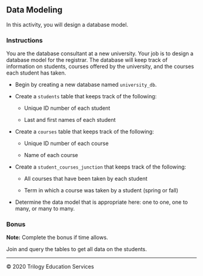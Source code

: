 ## Data Modeling

In this activity, you will design a database model.

### Instructions

You are the database consultant at a new university. Your job is to design a database model for the registrar. The database will keep track of information on students, courses offered by the university, and the courses each student has taken.

* Begin by creating a new database named `university_db`.

* Create a `students` table that keeps track of the following:

  * Unique ID number of each student

  * Last and first names of each student

* Create a `courses` table that keeps track of the following:

  * Unique ID number of each course

  * Name of each course

* Create a `student_courses_junction` that keeps track of the following:

  * All courses that have been taken by each student

  * Term in which a course was taken by a student (spring or fall)

* Determine the data model that is appropriate here: one to one, one to many, or many to many.

### Bonus

**Note:** Complete the bonus if time allows.

Join and query the tables to get all data on the students.

---

© 2020 Trilogy Education Services
